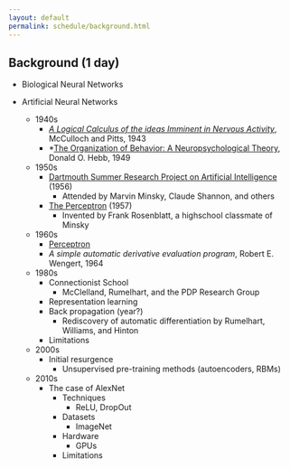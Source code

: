 ```yaml
---
layout: default
permalink: schedule/background.html
---
```


## Background (1 day)

* Biological Neural Networks
    
* Artificial Neural Networks
    * 1940s 
        * *[A Logical Calculus of the ideas Imminent in Nervous Activity](http://www.cse.chalmers.se/~coquand/AUTOMATA/mcp.pdf)*, McCulloch and Pitts, 1943
        * *[The Organization of Behavior: A Neuropsychological Theory](http://s-f-walker.org.uk/pubsebooks/pdfs/The_Organization_of_Behavior-Donald_O._Hebb.pdf), Donald O. Hebb, 1949
    * 1950s
        * [Dartmouth Summer Research Project on Artificial Intelligence](https://medium.com/rla-academy/dartmouth-workshop-the-birthplace-of-ai-34c533afe992) (1956)
            * Attended by Marvin Minsky, Claude Shannon, and others
        * [The Perceptron](https://en.wikipedia.org/wiki/Perceptron) (1957)
            * Invented by Frank Rosenblatt, a highschool classmate of Minsky
    * 1960s
        * [Perceptron](https://archive.org/details/Perceptrons)
        * *A simple automatic derivative evaluation program*, Robert E. Wengert, 1964
    * 1980s
        * Connectionist School
            * McClelland, Rumelhart, and the PDP Research Group
        * Representation learning
        * Back propagation (year?)
            * Rediscovery of automatic differentiation by Rumelhart, Williams, and Hinton
        * Limitations
    * 2000s
        * Initial resurgence
            * Unsupervised pre-training methods (autoencoders, RBMs)
    * 2010s
        * The case of AlexNet
            * Techniques
                * ReLU, DropOut
            * Datasets
                * ImageNet
            * Hardware
                * GPUs
            * Limitations
